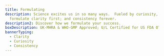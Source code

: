 ```yaml
---
title: Formulating
description: Science excites us in so many ways.  Fueled by curiosity, we
  formulate clarity first; and consistency forever.
description2: Discover how we formulate your success.
boxDescription: UK-MHRA & WHO-GMP Approved; U/L Certified for US FDA OTC
bannerTyping:
  - Clarity
  - Curiosity
  - Consistency
---
```

